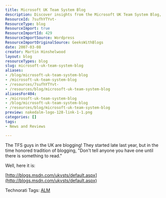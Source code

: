 ```yaml
---
title: Microsoft UK Team System Blog
description: Discover insights from the Microsoft UK Team System Blog, where TFS experts share valuable tips and updates on ALM. Join the conversation today!
ResourceId: 7sufhYTYvt-
ResourceType: blog
ResourceImport: true
ResourceImportId: 429
ResourceImportSource: Wordpress
ResourceImportOriginalSource: GeeksWithBlogs
date: 2007-03-08
creator: Martin Hinshelwood
layout: blog
resourceTypes: blog
slug: microsoft-uk-team-system-blog
aliases:
- /blog/microsoft-uk-team-system-blog
- /microsoft-uk-team-system-blog
- /resources/7sufhYTYvt-
- /resources/blog/microsoft-uk-team-system-blog
aliasesFor404:
- /microsoft-uk-team-system-blog
- /blog/microsoft-uk-team-system-blog
- /resources/blog/microsoft-uk-team-system-blog
preview: nakedalm-logo-128-link-1-1.png
categories: []
tags:
- News and Reviews

---
```

The TFS guys in the UK are blogging! They started late last year, but in the time honored tradition of blogging, "Don't tell anyone you have one until there is something to read."

Well, here it is:

[http://blogs.msdn.com/ukvsts/default.aspx](http://blogs.msdn.com/ukvsts/default.aspx)

Technorati Tags: [ALM](http://technorati.com/tags/ALM)
